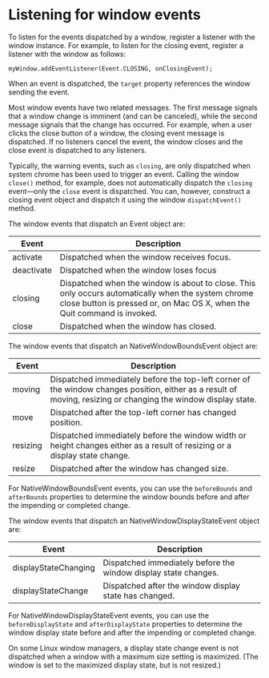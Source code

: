 # Listening for window events

<div>

To listen for the events dispatched by a window, register a listener with the
window instance. For example, to listen for the closing event, register a
listener with the window as follows:

    myWindow.addEventListener(Event.CLOSING, onClosingEvent);

When an event is dispatched, the `target` property references the window sending
the event.

Most window events have two related messages. The first message signals that a
window change is imminent (and can be canceled), while the second message
signals that the change has occurred. For example, when a user clicks the close
button of a window, the closing event message is dispatched. If no listeners
cancel the event, the window closes and the close event is dispatched to any
listeners.

Typically, the warning events, such as `closing`, are only dispatched when
system chrome has been used to trigger an event. Calling the window `close()`
method, for example, does not automatically dispatch the `closing` event—only
the `close` event is dispatched. You can, however, construct a closing event
object and dispatch it using the window `dispatchEvent()` method.

The window events that dispatch an Event object are:

<div>

| Event      | Description                                                                                                                                                                    |
| ---------- | ------------------------------------------------------------------------------------------------------------------------------------------------------------------------------ |
| activate   | Dispatched when the window receives focus.                                                                                                                                     |
| deactivate | Dispatched when the window loses focus                                                                                                                                         |
| closing    | Dispatched when the window is about to close. This only occurs automatically when the system chrome close button is pressed or, on Mac OS X, when the Quit command is invoked. |
| close      | Dispatched when the window has closed.                                                                                                                                         |

</div>

The window events that dispatch an NativeWindowBoundsEvent object are:

<div>

| Event    | Description                                                                                                                                                    |
| -------- | -------------------------------------------------------------------------------------------------------------------------------------------------------------- |
| moving   | Dispatched immediately before the top-left corner of the window changes position, either as a result of moving, resizing or changing the window display state. |
| move     | Dispatched after the top-left corner has changed position.                                                                                                     |
| resizing | Dispatched immediately before the window width or height changes either as a result of resizing or a display state change.                                     |
| resize   | Dispatched after the window has changed size.                                                                                                                  |

</div>

For NativeWindowBoundsEvent events, you can use the `beforeBounds` and
`afterBounds` properties to determine the window bounds before and after the
impending or completed change.

The window events that dispatch an NativeWindowDisplayStateEvent object are:

<div>

| Event                | Description                                                     |
| -------------------- | --------------------------------------------------------------- |
| displayStateChanging | Dispatched immediately before the window display state changes. |
| displayStateChange   | Dispatched after the window display state has changed.          |

</div>

For NativeWindowDisplayStateEvent events, you can use the `beforeDisplayState`
and `afterDisplayState` properties to determine the window display state before
and after the impending or completed change.

On some Linux window managers, a display state change event is not dispatched
when a window with a maximum size setting is maximized. (The window is set to
the maximized display state, but is not resized.)

</div>

<div>

<div>

</div>

</div>
